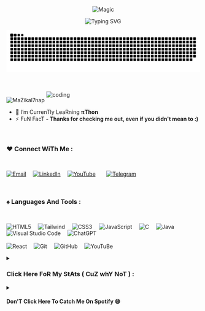 <p align="center">
  <img src="https://capsule-render.vercel.app/api?type=waving&color=auto&height=200&section=header&text=MAZ❗K&fontSize=50&animation=fadeIn&fontAlignY=35&descAlignY=45" alt="Magic"></img>
</p>

<p align="center">
  <img src="https://readme-typing-svg.herokuapp.com?font=Architects+Daughter&color=7AF79A&size=30&lines=Heyyyy❗+iT's+MaZik🌟🎩✨❗...;A+FronTenD+🌐+DeVeLoPeR;<------Also+LoVe+Gaming------>;<-----AnD+ModdinG---->" alt="Typing SVG" />
</p>
<p align="center">
  <picture>
    <source
      media="(prefers-color-scheme: dark)"
      srcset="https://raw.githubusercontent.com/platane/snk/output/github-contribution-grid-snake-dark.svg"
    />
    <source
      media="(prefers-color-scheme: light)"
      srcset="https://raw.githubusercontent.com/platane/snk/output/github-contribution-grid-snake.svg"
    />
    <img
      alt="github contribution grid snake animation"
      src="https://raw.githubusercontent.com/platane/snk/output/github-contribution-grid-snake.svg"
    />
  </picture>
</p><br><br>

<img align="right" width="400" alt="coding" src="https://user-images.githubusercontent.com/74038190/238353480-219bcc70-f5dc-466b-9a60-29653d8e8433.gif">
<p align="left">
  <img 
    src="https://komarev.com/ghpvc/?username=MaZikal7nap&label=Profile%20views&color=0e75b6&style=flat" 
    alt="MaZikal7nap" 
    width="150" 
    height="auto" 
  />
</p>

- 🌱 I’m CurrenTly LeaRning **πThon**
- ⚡ FuN FacT **- Thanks for checking me out, even if you didn't mean to :)**
<br>

<h3 align="left"> ♥ Connect WiTh Me :</h3>&emsp;

<a target="_blank" href="mailto:nikhilbisht707@gmail.com"><img src="https://img.shields.io/badge/Gmail-D14836?style=for-the-badge&logo=gmail&logoColor=white" alt="Email" style="width: 110px; height: 50px;"></a>&emsp;
<a target="_blank" href="https://linkedin.com/in/nitin-kamal-bisht-1395b7230"><img src="https://img.shields.io/badge/LinkedIn-0077B5?style=for-the-badge&logo=linkedin&logoColor=white" alt="LinkedIn" style="width: 180px; height: =90px;"></a>&emsp;
<a href="https://www.youtube.com/@Magic_z7" target="_blank"><img src="https://img.shields.io/badge/YouTube-FF0000?style=for-the-badge&logo=youtube&logoColor=white" alt="YouTube" style="width: 110px; height: 50px; margin-right: 10px;"></a>&emsp;
<a href="https://t.me/MaGicaL7Nap" target="_blank"><img src="https://img.shields.io/badge/Telegram-2CA5E0?style=for-the-badge&logo=telegram&logoColor=white" alt="Telegram" style="width: 110px; height: 50px; margin-right: 10px;"></a>
<br>

<br><h3 align="left"> ♠ Languages And Tools :</h3>&emsp;

![HTML5](https://img.shields.io/badge/HTML5%20-%23E34F26.svg?style=for-the-badge&logo=html5&logoColor=white)&emsp;
![Tailwind](https://img.shields.io/badge/Tailwind_CSS-38B2AC?style=for-the-badge&logo=tailwind-css&logoColor=white)&emsp;
![CSS3](https://img.shields.io/badge/CSS%20-%231572B6.svg?style=for-the-badge&logo=css3&logoColor=white)&emsp;
![JavaScript](https://img.shields.io/badge/JavaScript%20-%23F7DF1E.svg?style=for-the-badge&logo=javascript&logoColor=black)&emsp;
![C](https://img.shields.io/badge/C%20-%232370ED.svg?style=for-the-badge&logo=c&logoColor=white)&emsp;
![Java](https://img.shields.io/badge/Java-ED8B00?style=for-the-badge&logo=java&logoColor=white")&emsp;
![Visual Studio Code](https://img.shields.io/badge/Visual%20Studio%20Code-0078d7.svg?style=for-the-badge&logo=visual-studio-code&logoColor=white)&emsp;
![ChatGPT](https://img.shields.io/badge/ChatGPT-74aa9c?style=for-the-badge&logo=openai&logoColor=white)&emsp;<br><br>
<img src="https://techstack-generator.vercel.app/react-icon.svg" alt="React" width="50" height="40">&emsp;
![Git](https://img.shields.io/badge/git-%23F05033.svg?style=for-the-badge&logo=git&logoColor=white)&emsp;
![GitHub](https://img.shields.io/badge/github-%23121011.svg?style=for-the-badge&logo=github&logoColor=white)&emsp;
![YouTuBe](https://img.shields.io/badge/YouTube-FF0000?style=for-the-badge&logo=youtube&logoColor=white)

<details>
  <summary>
<h3> Click Here FoR My StAts ( CuZ whY NoT ) : </h3> </summary>
  <div>
    <p>
      <img align="top" src="https://github-readme-streak-stats.herokuapp.com/?user=MaZikal7nap&&theme=radical" alt="Github Streak">
      <img src="https://github-readme-stats.vercel.app/api?username=MaZikal7nap&show_icons=true&theme=radical" alt="Github Stats">
      <img src="https://github-readme-stats.vercel.app/api/top-langs/?username=MaZikal7nap&theme=radical" alt="Top Languages">
  </div>
  
### ♦ AcTiViTy GRAPH --->
&emsp;
[![MaZiK's github activity graph](https://github-readme-activity-graph.vercel.app/graph?username=MaZikal7nap&bg_color=1d1b1b&color=67f4fe&line=04ff00&point=df03fc&area=true&hide_border=true)](https://github.com/ashutosh00710/github-readme-activity-graph)&emsp;
</details>

<details>
<summary> <h4> Don'T Click Here To Catch Me On Spotify 😄</h4> </summary>

<h3 align="center"><u>🎵 My SpoTify PLayLisT</u></h3>&emsp;&emsp;
<p align="center">
<a href="https://open.spotify.com/playlist/3TLz0QqQrU0ryMXDNdj5y8?si=0d2eac99d440424f" target="_blank"><img src="https://github.com/MaZikal7nap/MaZikal7nap/blob/main/spotify.png" width = "200" height ="200"></a></p>&emsp;
<a href="https://data-card-for-spotify.herokuapp.com/card?user_id=lqlwpwp3t3occ87ikxg4ys6cc">
<img src="https://data-card-for-spotify.herokuapp.com/api/card?user_id=lqlwpwp3t3occ87ikxg4ys6cc" alt="Data Card for Spotify">
</a>
</details>

